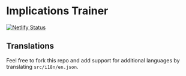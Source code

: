 # Implications Trainer

[![Netlify Status](https://api.netlify.com/api/v1/badges/6e78207c-0fd9-43ad-ba8b-fc1eaba90421/deploy-status)](https://app.netlify.com/projects/implications-trainer/deploys)

## Translations

Feel free to fork this repo and add support for additional languages by translating `src/i18n/en.json`.
